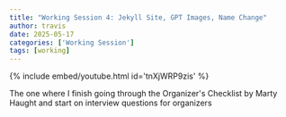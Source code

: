 ```yaml
---
title: "Working Session 4: Jekyll Site, GPT Images, Name Change"
author: travis
date: 2025-05-17
categories: ['Working Session']
tags: [working]
---
```


{% include embed/youtube.html id='tnXjWRP9zis' %}

The one where I finish going through the Organizer's Checklist by Marty Haught and start on interview questions for organizers
